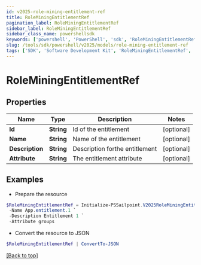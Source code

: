 ```yaml
---
id: v2025-role-mining-entitlement-ref
title: RoleMiningEntitlementRef
pagination_label: RoleMiningEntitlementRef
sidebar_label: RoleMiningEntitlementRef
sidebar_class_name: powershellsdk
keywords: ['powershell', 'PowerShell', 'sdk', 'RoleMiningEntitlementRef', 'V2025RoleMiningEntitlementRef'] 
slug: /tools/sdk/powershell/v2025/models/role-mining-entitlement-ref
tags: ['SDK', 'Software Development Kit', 'RoleMiningEntitlementRef', 'V2025RoleMiningEntitlementRef']
---
```



# RoleMiningEntitlementRef

## Properties

Name | Type | Description | Notes
------------ | ------------- | ------------- | -------------
**Id** | **String** | Id of the entitlement | [optional] 
**Name** | **String** | Name of the entitlement | [optional] 
**Description** | **String** | Description forthe entitlement | [optional] 
**Attribute** | **String** | The entitlement attribute | [optional] 

## Examples

- Prepare the resource
```powershell
$RoleMiningEntitlementRef = Initialize-PSSailpoint.V2025RoleMiningEntitlementRef  -Id 2c91808a7e95e6e0017e96e2086206c8 `
 -Name App.entitlement.1 `
 -Description Entitlement 1 `
 -Attribute groups
```

- Convert the resource to JSON
```powershell
$RoleMiningEntitlementRef | ConvertTo-JSON
```


[[Back to top]](#) 

